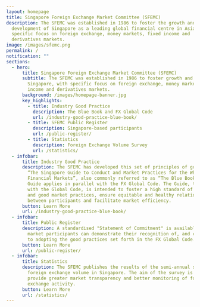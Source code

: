```yaml
---
layout: homepage
title: Singapore Foreign Exchange Market Committee (SFEMC)
description: The SFEMC was established in 1986 to foster the growth and
  development of Singapore as a leading global financial centre in Asia, with
  specific focus on foreign exchange, money markets, fixed income and
  derivatives markets.
image: /images/sfemc.png
permalink: /
notification: ""
sections:
  - hero:
      title: Singapore Foreign Exchange Market Committee (SFEMC)
      subtitle: The SFEMC was established in 1986 to foster growth and development of
        Singapore, with specific focus on foreign exchange, money markets, fixed
        income and derivatives markets.
      background: /images/homepage-banner.jpg
      key_highlights:
        - title: Industry Good Practice
          description: The Blue Book and FX Global Code
          url: /industry-good-practice-blue-book/
        - title: SFEMC Public Register
          description: Singapore-based participants
          url: /public-register/
        - title: Statistics
          description: Foreign Exchange Volume Survey
          url: /statistics/
  - infobar:
      title: Industry Good Practice
      description: The SFEMC has developed this set of principles of good practice,
        “The Singapore Guide to Conduct and Market Practices for the Wholesale
        Financial Markets”, also commonly referred to as “The Blue Book”. This
        Guide applies in parallel with the FX Global Code. The Guide, together
        with the Global Code, is intended to foster a high standard of conduct
        and good market practices, ensure equitable and healthy relationships
        between participants and facilitate market efficiency.
      button: Learn More
      url: /industry-good-practice-blue-book/
  - infobar:
      title: Public Register
      description: A standardised "Statement of Commitment" is available by which
        market participants can demonstrate their recognition of, and commitment
        to adopting the good practices set forth in the FX Global Code.
      button: Learn More
      url: /public-register/
  - infobar:
      title: Statistics
      description: The SFEMC publishes the results of the semi-annual survey of
        foreign exchange volume in Singapore. The aim of the survey is to
        provide greater market transparency and better monitoring of foreign
        exchange activity.
      button: Learn More
      url: /statistics/
---
```

